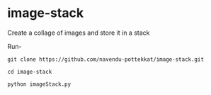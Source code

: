 # image-stack

Create a collage of images and store it in a stack

Run-

```
git clone https://github.com/navendu-pottekkat/image-stack.git

cd image-stack

python imageStack.py
```
